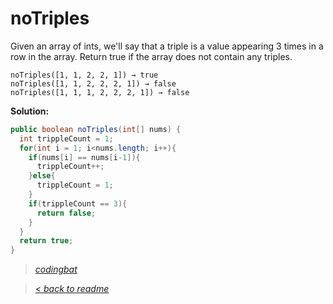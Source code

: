 # noTriples

Given an array of ints, we'll say that a triple is a value appearing 3 times in a row in the array. Return true if the array does not contain any triples.

```
noTriples([1, 1, 2, 2, 1]) → true
noTriples([1, 1, 2, 2, 2, 1]) → false
noTriples([1, 1, 1, 2, 2, 2, 1]) → false
```

**Solution:**

```java
public boolean noTriples(int[] nums) {
  int trippleCount = 1;
  for(int i = 1; i<nums.length; i++){
    if(nums[i] == nums[i-1]){
      trippleCount++;
    }else{
      trippleCount = 1;
    }
    if(trippleCount == 3){
      return false;
    }
  }
  return true;
}
```

> _[codingbat](http://codingbat.com/prob/p170221)_

> [< _back to readme_](FINDREPLACEREADME)